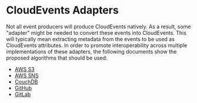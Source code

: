 # CloudEvents Adapters

<!-- no verify-specs -->

Not all event producers will produce CloudEvents natively. As a result,
some "adapter" might be needed to convert these events into CloudEvents.
This will typically mean extracting metadata from the events to be used as
CloudEvents attributes. In order to promote interoperability across multiple
implementations of these adapters, the following documents show the proposed
algorithms that should be used:

- [AWS S3](./aws-s3.md)
- [AWS SNS](./aws-sns.md)
- [CouchDB](./couchdb.md)
- [GitHub](./github.md)
- [GitLab](./gitlab.md)
